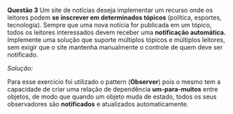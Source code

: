 **Questão 3**
Um site de notícias deseja implementar um recurso onde os leitores podem 
**se inscrever em determinados tópicos** (política, esportes, tecnologia).
Sempre que uma nova notícia for publicada em um tópico, todos os leitores interessados
devem receber uma **notificação automática.**
Implemente uma solução que suporte múltiplos tópicos e múltiplos leitores,
sem exigir que o site mantenha manualmente o controle de quem deve ser notificado.



*Solução:*

Para esse exercicio foi utilizado o pattern (**Observer**) pois o mesmo tem a capacidade
de criar uma relação de dependência **um-para-muitos** entre objetos,
de modo que quando um objeto muda de estado,
todos os seus observadores são **notificados** e atualizados automaticamente.